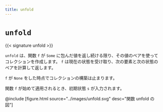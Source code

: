 ```yaml
---
title: unfold
---
```


# `unfold`

{{< signature unfold >}}

`unfold` は、関数 `f` が `Some` に包んだ値を返し続ける限り、その値のペアを使ってコレクションを作成します。
`f` は現在の状態を受け取り、次の要素と次の状態のペアを計算して返します。

`f` が `None` をした時点でコレクションの構築は止まります。

関数 `f` が始めて適用されるとき、初期状態 `s` が入力されます。

@include [figure.html source="../images/unfold.svg" desc="関数 unfold の図"]
